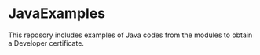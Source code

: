 # JavaExamples
This reposory includes examples of Java codes from the modules to obtain a Developer certificate.

